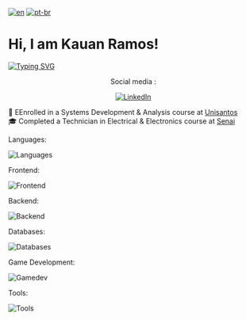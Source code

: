 [![en](https://img.shields.io/badge/lang-en-red.svg)](https://github.com/Kauan231/Kauan231/blob/main/README.md)
[![pt-br](https://img.shields.io/badge/lang-pt--br-green.svg)](https://github.com/Kauan231/Kauan231/blob/main/README.pt-br.md)

<h1> Hi, I am Kauan Ramos! </h1>

[![Typing SVG](https://readme-typing-svg.herokuapp.com?font=Fira+Code&size=15&pause=1000&color=000000&multiline=false&repeat=false&random=false&height=50&lines=Desenvolvedor+de+Jogos%2FBackend)](https://git.io/typing-svg)

<div align='center'>
Social media :

[![LinkedIn](https://img.shields.io/badge/LinkedIn-0077B5?style=for-the-badge&logo=linkedin&logoColor=white)](https://www.linkedin.com/in/kauan-ramos/?locale=en_US)
</div>

:blue_book: EEnrolled in a Systems Development & Analysis course at <a href="https://www.unisantos.br/" /> Unisantos </a>
<br>
:mortar_board: Completed a Technician in Electrical & Electronics course at <a href="https://santos.sp.senai.br/" /> Senai </a>

Languages:

![Languages](https://skillicons.dev/icons?i=cs,cpp,js)
  
Frontend:

![Frontend](https://skillicons.dev/icons?i=js,react,bootstrap,html,css)

Backend:

![Backend](https://skills.thijs.gg/icons?i=nodejs,nginx)

Databases:

![Databases](https://skills.thijs.gg/icons?i=mysql,mongodb)


Game Development:

![Gamedev](https://skills.thijs.gg/icons?i=unity,blender)

Tools:

![Tools](https://skills.thijs.gg/icons?i=vscode,git,github,figma,ps,ai,pr)

